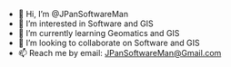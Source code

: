 - 👋 Hi, I’m @JPanSoftwareMan
- 👀 I’m interested in Software and GIS
- 🌱 I’m currently learning Geomatics and GIS
- 💞️ I’m looking to collaborate on Software and GIS 
- 📫 Reach me by email: JPanSoftwareMan@Gmail.com

<!---
JPanSoftwareMan/JPanSoftwareMan is a ✨ special ✨ repository because its `README.md` (this file) appears on your GitHub profile.
You can click the Preview link to take a look at your changes.
--->
